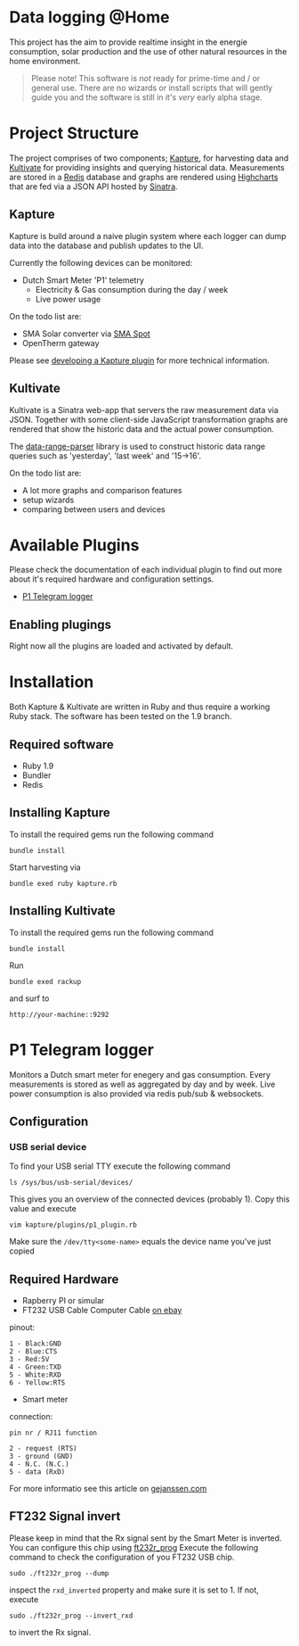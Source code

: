Data logging @Home
==

This project has the aim to provide realtime insight in the energie consumption, solar production and the use of other natural resources in the home environment.

> Please note! This software is _not_ ready for prime-time and / or general use. There are no wizards or install scripts that will gently guide you and the software is still in it's _very_ early alpha stage.



Project Structure
====================================

The project comprises of two components; [Kapture](#kapture), for harvesting data and [Kultivate](#kultivate) for providing insights and querying historical data. Measurements are stored in a [Redis](http://redis.io) database and graphs are rendered using [Highcharts](http://www.highcharts.com/) that are fed via a JSON API hosted by [Sinatra](http://www.sinatrarb.com). 


Kapture
----------------

Kapture is build around a naive plugin system where each logger can dump data into the database and publish updates to the UI.

Currently the following devices can be monitored:

* Dutch Smart Meter 'P1' telemetry
	* Electricity & Gas consumption during the day / week 
	* Live power usage  

On the todo list are:

* SMA Solar converter via [SMA Spot](https://code.google.com/p/sma-spot/) 
* OpenTherm gateway

Please see [developing a Kapture plugin](kapture/docs/plugin_development.md) for more technical information.


Kultivate
----------------

Kultivate is a Sinatra web-app that servers the raw measurement data via JSON. Together with some client-side JavaScript transformation graphs are rendered that show the historic data and the actual power consumption.

The [data-range-parser](https://github.com/mobz/date-range-parser) library is used to construct historic data range queries such as 'yesterday', 'last week' and '15->16'.

On the todo list are:

* A lot more graphs and comparison features
* setup wizards
* comparing between users and devices



Available Plugins
====================================

Please check the documentation of each individual plugin to find out more about it's required hardware and configuration settings.

* [P1 Telegram logger](#p1-telegram-logger)

Enabling plugings
-----------

Right now all the plugins are loaded and activated by default. 


Installation
====================================

Both Kapture & Kultivate are written in Ruby and thus require a working Ruby stack. The software has been tested on the 1.9 branch.


Required software
---
* Ruby 1.9 
* Bundler
* Redis

Installing Kapture
---

To install the required gems run the following command 

	bundle install

Start harvesting via

	bundle exed ruby kapture.rb

Installing Kultivate
---

To install the required gems run the following command 

	bundle install

Run

	bundle exed rackup

and surf to

	http://your-machine::9292


P1 Telegram logger
====================================

Monitors a Dutch smart meter for enegery and gas consumption. Every measurements is stored as well as aggregated by day and by week. 
Live power consumption is also provided via redis pub/sub & websockets.

Configuration
------------------------------

### USB serial device

To find your USB serial TTY execute the following command

	ls /sys/bus/usb-serial/devices/

This gives you an overview of the connected devices (probably 1). Copy this value and execute

	vim kapture/plugins/p1_plugin.rb

Make sure the `/dev/tty<some-name>` equals the device name you've just copied


Required Hardware
------------------------------

* Rapberry PI or simular
* FT232 USB Cable Computer Cable [on ebay](http://www.ebay.com/itm/261101529602)

pinout:

	1 - Black:GND 
	2 - Blue:CTS 
	3 - Red:5V 
	4 - Green:TXD 
	5 - White:RXD 
	6 - Yellow:RTS 

* Smart meter 

connection:

	pin nr / RJ11 function

	2 - request (RTS)
	3 - ground (GND)
	4 - N.C. (N.C.)
	5 - data (RxD)
	
For more informatio see this article on [gejanssen.com](http://gejanssen.com/howto/Slimme-meter-uitlezen/index.html)

FT232 Signal invert
----

Please keep in mind that the Rx signal sent by the Smart Meter is inverted. You can configure this chip using [ft232r_prog](http://rtr.ca/ft232r/) Execute the following command to check the configuration of you FT232 USB chip.

	sudo ./ft232r_prog --dump

inspect the `rxd_inverted` property and make sure it is set to 1. If not, execute

	sudo ./ft232r_prog --invert_rxd

to invert the Rx signal.
